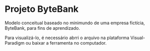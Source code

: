<h1>Projeto ByteBank</h1>

<p>Modelo conceitual baseado no minimundo de uma empresa fictícia, ByteBank, para fins de aprendizado.</p>
<p>Para visualizá-lo, é necessário abrri o arquivo na plataforma Visual-Paradigm ou baixar a ferramenta no computador.</p>
